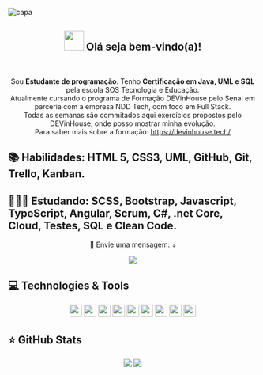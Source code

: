 ![capa](https://user-images.githubusercontent.com/79873793/119242093-a884d000-bb31-11eb-84ce-37359f011794.png)
<span align="center">

<h2 align="center"><img src="https://i.imgur.com/0hdZ65D.gif" width="40px"> Olá seja bem-vindo(a)!</h2>

</span>

<div align="center">



</div>


<br>
<p align="center">
  Sou <strong>Estudante de programação</strong>. Tenho <strong>Certificação em Java, UML e SQL</strong> pela escola SOS Tecnologia e Educação. <br>Atualmente    cursando o programa de Formação DEVinHouse pelo Senai em parceria com a empresa NDD Tech, com foco em Full Stack.<br/>
  Todas as semanas são commitados aqui exercícios propostos pelo DEVinHouse, onde posso mostrar minha evolução.<br>
  Para saber mais sobre a formação: <a href="https://devinhouse.tech/">https://devinhouse.tech/</a><br>
 </p>


 
  ## 📚 Habilidades: <strong>HTML 5, CSS3, UML, GitHub, Git, Trello, Kanban.</strong>
  
  
  ## 👩🏻‍💻 Estudando: <strong>SCSS, Bootstrap, Javascript, TypeScript, Angular, Scrum, C#, .net Core, Cloud, Testes, SQL e Clean Code.</strong>




<p align="center">
  💌 Envie uma mensagem: ⤵️
</p>

<p align="center">
  
  
  <a href="https://www.linkedin.com/in/camilacassimiro" alt="Linkedin">
  <img src="https://img.shields.io/badge/-Linkedin-0e76a8?style=flat-square&logo=Linkedin&logoColor=white&link=https://www.linkedin.com/in/camila-cassimiro-5b851289/"/></a>
</p>  

## 💻 Technologies & Tools

<p align="center">
  
<img src="https://img.shields.io/badge/-JAVA-CB3837?style=flat-square&logo=java&logoColor=white" height="25"/>
<img src="https://img.shields.io/badge/-javascript-%23F7DF1E?style=flat-square&logo=javascript&logoColor=black" height="25"/>
<img src="https://img.shields.io/badge/-HTML5-E34F26?style=flat-square&logo=html5&logoColor=white" height="25"/>
<img src="https://img.shields.io/badge/-CSS3-1572B6?style=flat-square&logo=css3" height="25"/>
<img src="https://img.shields.io/badge/-MySQL-4479A1?style=flat-square&logo=mysql&logoColor=white" height="25"/>
<img src="https://img.shields.io/badge/-Git-black?style=flat-square&logo=git" height="25"/>
<img src="https://img.shields.io/badge/-GitHub-181717?style=flat-square&logo=github" height="25"/>
<img src="https://img.shields.io/badge/-Eclipse-2C2255?style=flat-square&logo=eclipse&logoColor=white" height="25"/>
<img src="https://img.shields.io/badge/-VSCode-007ACC?style=flat-square&logo=visual-studio-code&logoColor=white" height="25"/>


## ⭐ GitHub Stats

<p align = "center">
  <img src = "https://github-readme-stats.vercel.app/api?username=camilacassimiro90&show_icons=true&theme=tokyonight&line_height=27">
  <img src = "https://github-readme-stats.vercel.app/api/top-langs/?username=camilacassimiro90&show=css,java,html,javascript,sql&theme=tokyonight">
</p>
